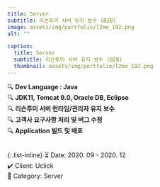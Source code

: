 ```yaml
---
title: Server
subtitle: 리슨투미 서버 유지 보수 (B2B)
image: assets/img/portfolio/l2me_192.png
alt: ""

caption:
  title: Server
  subtitle: 리슨투미 서버 유지 보수 (B2B)
  thumbnail: assets/img/portfolio/l2me_192.png
---
```


🔍 <b>Dev Language : Java</b><br>
🔍 <b>JDK11, Tomcat 9.0, Oracle DB, Eclipse</b><br>
🔍 <b>리슨투미 서버 런타임/관리자 유지 보수</b><br>
🔍 <b>고객사 요구사항 처리 및 버그 수정</b><br>
🔍 <b>Application 빌드 및 배포</b><br>
<br>

{:.list-inline}
⏳ Date: 2020. 09 - 2020. 12<br>
✔️ Client: Uclick<br>
📌 Category: Server<br>